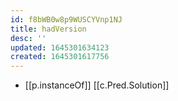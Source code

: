 ```yaml
---
id: f8bWB0w8p9WUSCYVnp1NJ
title: hadVersion
desc: ''
updated: 1645301634123
created: 1645301617756
---
```



- [[p.instanceOf]] [[c.Pred.Solution]]
